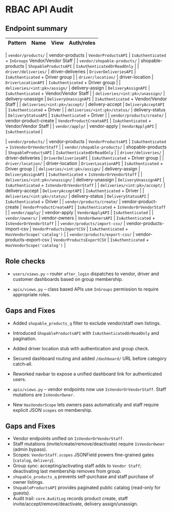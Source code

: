 # RBAC API Audit

## Endpoint summary

| Pattern | Name | View | Auth/roles |
| --- | --- | --- | --- |

| `vendor/products/` | vendor-products | `VendorProductsAPI` | `IsAuthenticated` + `InGroups` Vendor/Vendor Staff |
| `vendor/shopable-products/` | shopable-products | `ShopableProductsAPI` | `IsAuthenticatedOrReadOnly` |
| `driver/deliveries/` | driver-deliveries | `DriverDeliveriesAPI` | `IsAuthenticated` + Driver group |
| `driver/location/` | driver-location | `DriverLocationAPI` | `IsAuthenticated` + Driver group |
| `deliveries/<int:pk>/assign/` | delivery-assign | `DeliveryAssignAPI` | `IsAuthenticated` + Vendor/Vendor Staff |
| `deliveries/<int:pk>/unassign/` | delivery-unassign | `DeliveryUnassignAPI` | `IsAuthenticated` + Vendor/Vendor Staff |
| `deliveries/<int:pk>/accept/` | delivery-accept | `DeliveryAcceptAPI` | `IsAuthenticated` + Driver |
| `deliveries/<int:pk>/status/` | delivery-status | `DeliveryStatusAPI` | `IsAuthenticated` + Driver |
| `vendor/products/create/` | vendor-product-create | `VendorProductCreateAPI` | `IsAuthenticated` + Vendor/Vendor Staff |
| `vendor/apply/` | vendor-apply | `VendorApplyAPI` | `IsAuthenticated` |

| `vendor/products/` | vendor-products | `VendorProductsAPI` | `IsAuthenticated` + `IsVendorOrVendorStaff` |
| `vendor/shopable-products/` | shopable-products | `ShopableProductsAPI` | `IsAuthenticatedOrReadOnly` |
| `driver/deliveries/` | driver-deliveries | `DriverDeliveriesAPI` | `IsAuthenticated` + Driver group |
| `driver/location/` | driver-location | `DriverLocationAPI` | `IsAuthenticated` + Driver group |
| `deliveries/<int:pk>/assign/` | delivery-assign | `DeliveryAssignAPI` | `IsAuthenticated` + `IsVendorOrVendorStaff` |
| `deliveries/<int:pk>/unassign/` | delivery-unassign | `DeliveryUnassignAPI` | `IsAuthenticated` + `IsVendorOrVendorStaff` |
| `deliveries/<int:pk>/accept/` | delivery-accept | `DeliveryAcceptAPI` | `IsAuthenticated` + Driver |
| `deliveries/<int:pk>/status/` | delivery-status | `DeliveryStatusAPI` | `IsAuthenticated` + Driver |
| `vendor/products/create/` | vendor-product-create | `VendorProductCreateAPI` | `IsAuthenticated` + `IsVendorOrVendorStaff` |
| `vendor/apply/` | vendor-apply | `VendorApplyAPI` | `IsAuthenticated` |
| `vendor/owners/` | vendor-owners | `VendorOwnersAPI` | `IsAuthenticated` + `IsVendorOrVendorStaff` |
| `vendor/products/import-csv/` | vendor-products-import-csv | `VendorProductsImportCSV` | `IsAuthenticated` + `HasVendorScope('catalog')` |
| `vendor/products/export-csv/` | vendor-products-export-csv | `VendorProductsExportCSV` | `IsAuthenticated` + `HasVendorScope('catalog')` |


## Role checks

* `users/views.py` – router `after_login` dispatches to vendor, driver and customer dashboards based on group membership.

* `apis/views.py` – class based APIs use `InGroups` permission to require appropriate roles.

## Gaps and Fixes

* Added `shopable_products_q` filter to exclude vendor/staff own listings.
* Introduced `ShopableProductsAPI` with `IsAuthenticatedOrReadOnly` and pagination.
* Added driver location stub with authentication and group check.
* Secured dashboard routing and added `/dashboard/` URL before category catch‑all.
* Reworked navbar to expose a unified dashboard link for authenticated users.

* `apis/views.py` – vendor endpoints now use `IsVendorOrVendorStaff`. Staff mutations are `IsVendorOwner`.
* New `HasVendorScope` lets owners pass automatically and staff require explicit JSON `scopes` on membership.

## Gaps and Fixes

* Vendor endpoints unified on `IsVendorOrVendorStaff`.
* Staff mutations (invite/create/remove/deactivate) require `IsVendorOwner` (admin bypass).
* Scopes: `VendorStaff.scopes` JSONField powers fine-grained gates (`catalog`, `delivery`).
* Group sync: accepting/activating staff adds to `Vendor Staff`; deactivating last membership removes from group.
* `shopable_products_q` prevents self-purchase and staff purchase of owner listings.
* `ShopableProductsAPI` provides paginated public catalog (read-only for guests).
* Audit trail: `core.AuditLog` records product create, staff invite/accept/remove/deactivate, delivery assign/unassign.

